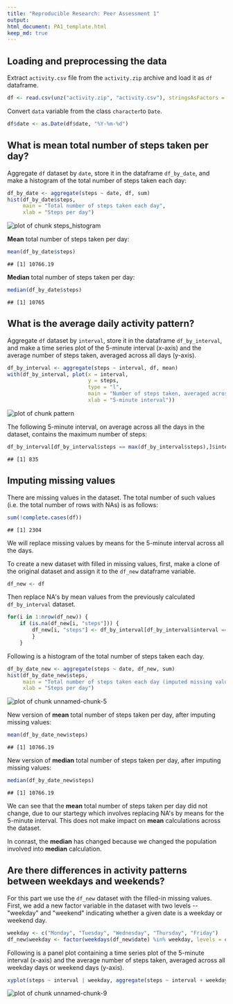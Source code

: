 ```yaml
---
title: "Reproducible Research: Peer Assessment 1"
output:
html_document: PA1_template.html
keep_md: true
---
```




## Loading and preprocessing the data

Extract `activity.csv` file from the `activity.zip` archive and load it as `df` dataframe.


```r
df <- read.csv(unz("activity.zip", "activity.csv"), stringsAsFactors = FALSE)
```

Convert `data` variable from the class `character`to `Date`.


```r
df$date <- as.Date(df$date, "%Y-%m-%d")
```

## What is mean total number of steps taken per day?

Aggregate `df` dataset by `date`, store it in the dataframe `df_by_date`, and make a histogram of the total number of steps taken each day:


```r
df_by_date <- aggregate(steps ~ date, df, sum)
hist(df_by_date$steps,
     main = "Total number of steps taken each day",
     xlab = "Steps per day")
```

![plot of chunk steps_histogram](figure/steps_histogram-1.png) 

**Mean** total number of steps taken per day:


```r
mean(df_by_date$steps)
```

```
## [1] 10766.19
```

**Median** total number of steps taken per day:


```r
median(df_by_date$steps)
```

```
## [1] 10765
```

## What is the average daily activity pattern?

Aggregate `df` dataset by `interval`, store it in the dataframe `df_by_interval`, and make a time series plot of the 5-minute interval (x-axis) and the average number of steps taken, averaged across all days (y-axis).


```r
df_by_interval <- aggregate(steps ~ interval, df, mean)
with(df_by_interval, plot(x = interval,
                          y = steps,
                          type = "l",
                          main = "Number of steps taken, averaged across all days",
                          xlab = "5-minute interval"))
```

![plot of chunk pattern](figure/pattern-1.png) 

The following 5-minute interval, on average across all the days in the dataset, contains the maximum number of steps:


```r
df_by_interval[df_by_interval$steps == max(df_by_interval$steps),]$interval
```

```
## [1] 835
```

## Imputing missing values

There are missing values in the dataset. The total number of such values (i.e. the total number of rows with NAs) is as follows:

```r
sum(!complete.cases(df))
```

```
## [1] 2304
```

We will replace missing values by means for the 5-minute interval across all the days.

To create a new dataset with filled in missing values, first, make a clone of the original dataset and assign it to the `df_new` dataframe variable.


```r
df_new <- df
```

Then replace NA's by mean values from the previously calculated `df_by_interval` dataset.



```r
for(i in 1:nrow(df_new)) {
    if (is.na(df_new[i, "steps"])) {
        df_new[i, "steps"] <- df_by_interval[df_by_interval$interval == df_new[i, "interval"], "steps"]
        }
    }
```

Following is a histogram of the total number of steps taken each day.

```r
df_by_date_new <- aggregate(steps ~ date, df_new, sum)
hist(df_by_date_new$steps,
     main = "Total number of steps taken each day (imputed missing values)",
     xlab = "Steps per day")
```

![plot of chunk unnamed-chunk-5](figure/unnamed-chunk-5-1.png) 

New version of **mean** total number of steps taken per day, after imputing missing values:


```r
mean(df_by_date_new$steps)
```

```
## [1] 10766.19
```

New version of **median** total number of steps taken per day, after imputing missing values:


```r
median(df_by_date_new$steps)
```

```
## [1] 10766.19
```

We can see that the **mean** total number of steps taken per day did not change, due to our startegy which involves replacing NA's by means for the 5-minute interval. This does not make impact on **mean** calculations across the dataset.

In conrast, the **median** has changed because we changed the population involved into **median** calculation. 

## Are there differences in activity patterns between weekdays and weekends?

For this part we use the `df_new` dataset with the filled-in missing values. First, we add a new factor variable in the dataset with two levels -- "weekday" and "weekend" indicating whether a given date is a weekday or weekend day.

```r
weekday <- c("Monday", "Tuesday", "Wednesday", "Thursday", "Friday")
df_new$weekday <- factor(weekdays(df_new$date) %in% weekday, levels = c(FALSE, TRUE), labels = c("weekend", "weekday"))
```

Following is a panel plot containing a time series plot of the 5-minute interval (x-axis) and the average number of steps taken, averaged across all weekday days or weekend days (y-axis).

```r
xyplot(steps ~ interval | weekday, aggregate(steps ~ interval + weekday, df_new, mean), type = "l", layout = c(1,2))
```

![plot of chunk unnamed-chunk-9](figure/unnamed-chunk-9-1.png) 
